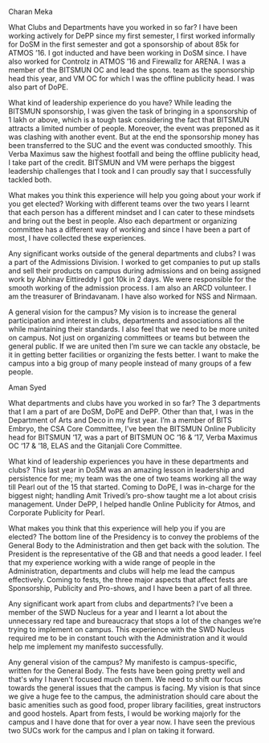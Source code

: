 
Charan Meka


What Clubs and Departments have you worked in so far?&nbsp;I have been working actively for DePP since my first semester, I first worked informally for DoSM in the first semester and got a sponsorship of about 85k for ATMOS ’16. I got inducted and have been working in DoSM since. I have also worked for Controlz in ATMOS ’16 and Firewallz for ARENA. I was a member of the BITSMUN OC and lead the spons. team as the sponsorship head this year, and VM OC for which I was the offline publicity head. I was also part of DoPE.


What kind of leadership experience do you have?&nbsp;While leading the BITSMUN sponsorship, I was given the task of bringing in a sponsorship of 1 lakh or above, which is a tough task considering the fact that BITSMUN attracts a limited number of people. Moreover, the event was preponed as it was clashing with another event. But at the end the sponsorship money has been transferred to the SUC and the event was conducted smoothly. This Verba Maximus saw the highest footfall and being the offline publicity head, I take part of the credit. BITSMUN and VM were perhaps the biggest leadership challenges that I took and I can proudly say that I successfully tackled both.


What makes you think this experience will help you going about your work if you get elected?&nbsp;Working with different teams over the two years I learnt that each person has a different mindset and I can cater to these mindsets and bring out the best in people. Also each department or organizing committee has a different way of working and since I have been a part of most, I have collected these experiences.


Any significant works outside of the general departments and clubs?&nbsp;I was a part of the Admissions Division. I worked to get companies to put up stalls and sell their products on campus during admissions and on being assigned work by Abhinav Eittireddy I got 10k in 2 days. We were responsible for the smooth working of the admission process. I am also an ARCD volunteer. I am the treasurer of Brindavanam. I have also worked for NSS and Nirmaan.


A general vision for the campus?&nbsp;My vision is to increase the general participation and interest in clubs, departments and associations all the while maintaining their standards. I also feel that we need to be more united on campus. Not just on organizing committees or teams but between the general public. If we are united then I’m sure we can tackle any obstacle, be it in getting better facilities or organizing the fests better. I want to make the campus into a big group of many people instead of many groups of a few people.


Aman Syed


What departments and clubs have you worked in so far?&nbsp;The 3 departments that I am a part of are DoSM, DoPE and DePP. Other than that, I was in the Department of Arts and Deco in my first year. I’m a member of BITS Embryo, the CSA Core Committee, I’ve been the BITSMUN Online Publicity head for BITSMUN ‘17, was a part of BITSMUN OC ‘16 &amp; ‘17, Verba Maximus OC ‘17 &amp; ’18, ELAS and the Gitanjali Core Committee.


What kind of leadership experiences you have in these departments and clubs?&nbsp;This last year in DoSM was an amazing lesson in leadership and persistence for me; my team was the one of two teams working all the way till Pearl out of the 15 that started. Coming to DoPE, I was in-charge for the biggest night; handling Amit Trivedi’s pro-show taught me a lot about crisis management. Under DePP, I helped handle Online Publicity for Atmos, and Corporate Publicity for Pearl.


What makes you think that this experience will help you if you are elected?&nbsp;The bottom line of the Presidency is to convey the problems of the General Body to the Administration and then get back with the solution. The President is the representative of the GB and that needs a good leader. I feel that my experience working with a wide range of people in the Administration, departments and clubs will help me lead the campus effectively. Coming to fests, the three major aspects that affect fests are Sponsorship, Publicity and Pro-shows, and I have been a part of all three.


Any significant work apart from clubs and departments?&nbsp;I’ve been a member of the SWD Nucleus for a year and I learnt a lot about the unnecessary red tape and bureaucracy that stops a lot of the changes we’re trying to implement on campus. This experience with the SWD Nucleus required me to be in constant touch with the Administration and it would help me implement my manifesto successfully.


Any general vision of the campus?&nbsp;My manifesto is campus-specific, written for the General Body. The fests have been going pretty well and that's why I haven't focused much on them. We need to shift our focus towards the general issues that the campus is facing. My vision is that since we give a huge fee to the campus, the administration should care about the basic amenities such as good food, proper library facilities, great instructors and good hostels. Apart from fests, I would be working majorly for the campus and I have done that for over a year now. I have seen the previous two SUCs work for the campus and I plan on taking it forward.

